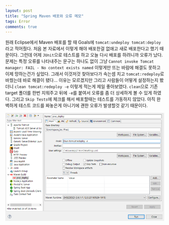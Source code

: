 ```yaml
---
layout: post
title: "Spring Maven 배포와 오류 메모"
tags: Error
comments: true
---
```


원래 Eclipse에서 Maven 배포를 할 때 Goals에 `tomcat:undeploy tomcat:deploy`라고 적어줬다.
처음 본 자료에서 이렇게 해야 배포한걸 없애고 새로 배포한다고 했기 때문이다.
그런데 어제 `JUnit`으로 테스트를 하고 오늘 다시 배포를 하려니까 오류가 났다.
문제는 특정 오류를 나타내주는 문구는 하나도 없이 그냥 
`Cannot invoke Tomcat manager: FAIL - No context exists named`
이렇게만 뜨는 바람에 해결도 못하고 이제 망하는건가 싶었다.
그래서 이것저것 찾아보다가 속는셈 치고 `tomcat:redeploy`로 바꿨는데 바로 해결이 됐다...
이유는 모르겠지만 그리고 사람들이 어떻게 설정하는지 봤더니
`clean tomcat:redeploy -e` 이렇게 적는게 제일 좋아보였다.
`clean`으로 기존 target 폴더를 한번 지워주고 뒤에 `-e`를 붙여서 오류를 좀 더 상세하게 볼 수 있게 하였다.
그리고 `Skip Tests`에 체크를 해서 배포할때는 테스트를 가동하지 않았다.
아직 완벽하게 테스트 코드를 짜놓은게 아니기에 괜한 오류가 발생할것 같기 때문이다.

<img src="/images/mavenerror.png">
